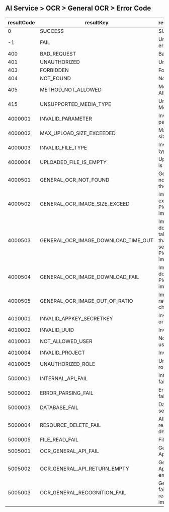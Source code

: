 ## AI Service > OCR > General OCR > Error Code

| resultCode | resultKey | resultMessage |
|---|---|----|
| 0 | SUCCESS | SUCCESS |
| -1 | FAIL | Unknown error. |
| 400 | BAD_REQUEST | Bad Request |
| 401 | UNAUTHORIZED | Unauthorized |
| 403 | FORBIDDEN | Forbidden |
| 404 | NOT_FOUND | Not Found |
| 405 | METHOD_NOT_ALLOWED | Method Not Allowed |
| 415 | UNSUPPORTED_MEDIA_TYPE | Unsupported Media Type |
| 4000001 | INVALID_PARAMETER | Invalid parameter. |
| 4000002 | MAX_UPLOAD_SIZE_EXCEEDED | Max upload file size exceeded. |
| 4000003 | INVALID_FILE_TYPE | Invalid file type. |
| 4000004 | UPLOADED_FILE_IS_EMPTY | Uploaded file is empty.  |
| 4000501 | GENERAL_OCR_NOT_FOUND | General OCR not found in the image.  |
| 4000502 | GENERAL_OCR_IMAGE_SIZE_EXCEED | Image size exceeded. Please check image URL.  |
| 4000503 | GENERAL_OCR_IMAGE_DOWNLOAD_TIME_OUT | Image download takes more than 20 seconds. Please check image URL.  |
| 4000504 | GENERAL_OCR_IMAGE_DOWNLOAD_FAIL | Image download fail. Please check image URL.  |
| 4000505 | GENERAL_OCR_IMAGE_OUT_OF_RATIO | Image out of ratio. Please check image.  |
| 4010001 | INVALID_APPKEY_SECRETKEY | Invalid appKey or secretKey. |
| 4010002 | INVALID_UUID | Invalid uuid. |
| 4010003 | NOT_ALLOWED_USER | Not allowed user. |
| 4010004 | INVALID_PROJECT | Invalid project.  |
| 4010005 | UNAUTHORIZED_ROLE | Unauthorized role.  |
| 5000001 | INTERNAL_API_FAIL | Internal Api fail.  |
| 5000002 | ERROR_PARSING_FAIL | Error parsing fail. |
| 5000003 | DATABASE_FAIL | Database server error. |
| 5000004 | RESOURCE_DELETE_FAIL | All or some resource delete fail. |
| 5000005 | FILE_READ_FAIL | File read fail. |
| 5005001 | OCR_GENERAL_API_FAIL| General OCR Api fail.  |
| 5005002 | OCR_GENERAL_API_RETURN_EMPTY | General OCR Api returned empty body. |
| 5005003 | OCR_GENERAL_RECOGNITION_FAIL | General OCR failed to recognize the image. |